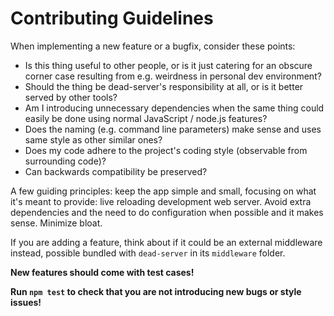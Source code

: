 # Contributing Guidelines

When implementing a new feature or a bugfix, consider these points:

-   Is this thing useful to other people, or is it just catering for an obscure corner case resulting from e.g. weirdness in personal dev environment?
-   Should the thing be dead-server's responsibility at all, or is it better served by other tools?
-   Am I introducing unnecessary dependencies when the same thing could easily be done using normal JavaScript / node.js features?
-   Does the naming (e.g. command line parameters) make sense and uses same style as other similar ones?
-   Does my code adhere to the project's coding style (observable from surrounding code)?
-   Can backwards compatibility be preserved?

A few guiding principles: keep the app simple and small, focusing on what it's meant to provide: live reloading development web server. Avoid extra dependencies and the need to do configuration when possible and it makes sense. Minimize bloat.

If you are adding a feature, think about if it could be an external middleware instead, possible bundled with `dead-server` in its `middleware` folder.

**New features should come with test cases!**

**Run `npm test` to check that you are not introducing new bugs or style issues!**

